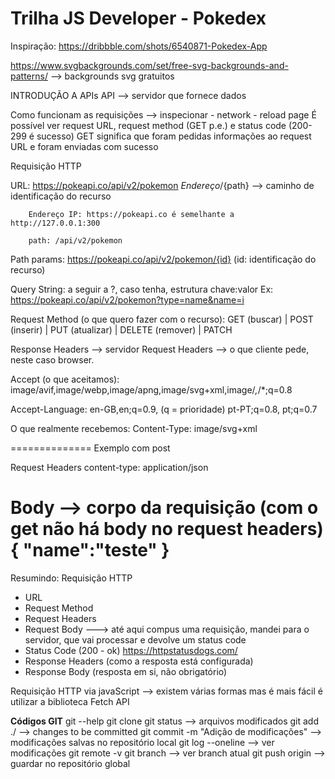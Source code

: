 # Trilha JS Developer - Pokedex
Inspiração: https://dribbble.com/shots/6540871-Pokedex-App

https://www.svgbackgrounds.com/set/free-svg-backgrounds-and-patterns/
--> backgrounds svg gratuitos

INTRODUÇÃO A APIs
API --> servidor que fornece dados

Como funcionam as requisições --> inspecionar - network - reload page
É possível ver request URL, request method (GET p.e.) e status code (200-299 é sucesso)
GET significa que foram pedidas informações ao request URL e foram enviadas com sucesso

Requisição HTTP

URL: https://pokeapi.co/api/v2/pokemon
     ${Endereço}/${path} --> caminho de identificação do recurso

        Endereço IP: https://pokeapi.co é semelhante a http://127.0.0.1:300

        path: /api/v2/pokemon

Path params: https://pokeapi.co/api/v2/pokemon/{id} (id: identificação do recurso)
        
Query String: a seguir a ?, caso tenha, estrutura chave:valor
Ex: https://pokeapi.co/api/v2/pokemon?type=name&name=i

Request Method (o que quero fazer com o recurso): GET (buscar) | POST (inserir) | PUT (atualizar) | DELETE (remover) | PATCH

Response Headers --> servidor
Request Headers --> o que cliente pede, neste caso browser.

Accept (o que aceitamos): image/avif,image/webp,image/apng,image/svg+xml,image/*,*/*;q=0.8

Accept-Language:
en-GB,en;q=0.9,  (q = prioridade)
pt-PT;q=0.8,
pt;q=0.7

O que realmente recebemos: Content-Type: image/svg+xml

==============
Exemplo com post

Request Headers
    content-type: application/json

Body --> corpo da requisição   (com o get não há body no request headers)
{
    "name":"teste"
}
======

Resumindo: Requisição HTTP

- URL
- Request Method
- Request Headers
- Request Body  ---> até aqui compus uma requisição, mandei para o servidor, que vai processar e devolve um status code
- Status Code       (200 - ok)   https://httpstatusdogs.com/
- Response Headers  (como a resposta está configurada)
- Response Body     (resposta em si, não obrigatório)



Requisição HTTP via javaScript --> existem várias formas mas é mais fácil é utilizar a biblioteca Fetch API

**Códigos GIT**
git --help
git clone <url>
git status --> arquivos modificados
git add ./ --> changes to be committed
git commit -m "Adição de modificações" --> modificações salvas no repositório local
git log --oneline  --> ver modificações
git remote -v
git branch --> ver branch atual
git push origin <branch>  --> guardar no repositório global

